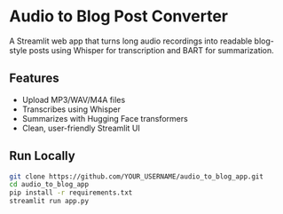 # Audio to Blog Post Converter

A Streamlit web app that turns long audio recordings into readable blog-style posts using Whisper for transcription and BART for summarization.

## Features
- Upload MP3/WAV/M4A files
- Transcribes using Whisper
- Summarizes with Hugging Face transformers
- Clean, user-friendly Streamlit UI

## Run Locally

```bash
git clone https://github.com/YOUR_USERNAME/audio_to_blog_app.git
cd audio_to_blog_app
pip install -r requirements.txt
streamlit run app.py

